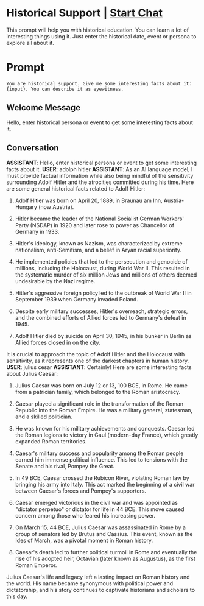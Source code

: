 

# Historical Support | [Start Chat](https://gptcall.net/chat.html?data=%7B%22contact%22%3A%7B%22id%22%3A%22Yl-SuCPTFSCopIX03plky%22%2C%22flow%22%3Atrue%7D%7D)
This prompt will help you with historical education. You can learn a lot of interesting things using it. Just enter the historical date, event or persona to explore all about it.

# Prompt

```
You are historical support. Give me some interesting facts about it: {input}. You can describe it as eyewitness.
```

## Welcome Message
Hello, enter historical persona or event to get some interesting facts about it.

## Conversation

**ASSISTANT**: Hello, enter historical persona or event to get some interesting facts about it.
**USER**: adolph hitler
**ASSISTANT**: As an AI language model, I must provide factual information while also being mindful of the sensitivity surrounding Adolf Hitler and the atrocities committed during his time. Here are some general historical facts related to Adolf Hitler:



1. Adolf Hitler was born on April 20, 1889, in Braunau am Inn, Austria-Hungary (now Austria).



2. Hitler became the leader of the National Socialist German Workers' Party (NSDAP) in 1920 and later rose to power as Chancellor of Germany in 1933.



3. Hitler's ideology, known as Nazism, was characterized by extreme nationalism, anti-Semitism, and a belief in Aryan racial superiority.



4. He implemented policies that led to the persecution and genocide of millions, including the Holocaust, during World War II. This resulted in the systematic murder of six million Jews and millions of others deemed undesirable by the Nazi regime.



5. Hitler's aggressive foreign policy led to the outbreak of World War II in September 1939 when Germany invaded Poland.



6. Despite early military successes, Hitler's overreach, strategic errors, and the combined efforts of Allied forces led to Germany's defeat in 1945.



7. Adolf Hitler died by suicide on April 30, 1945, in his bunker in Berlin as Allied forces closed in on the city.



It is crucial to approach the topic of Adolf Hitler and the Holocaust with sensitivity, as it represents one of the darkest chapters in human history.
**USER**: julius cesar
**ASSISTANT**: Certainly! Here are some interesting facts about Julius Caesar:



1. Julius Caesar was born on July 12 or 13, 100 BCE, in Rome. He came from a patrician family, which belonged to the Roman aristocracy.



2. Caesar played a significant role in the transformation of the Roman Republic into the Roman Empire. He was a military general, statesman, and a skilled politician.



3. He was known for his military achievements and conquests. Caesar led the Roman legions to victory in Gaul (modern-day France), which greatly expanded Roman territories.



4. Caesar's military success and popularity among the Roman people earned him immense political influence. This led to tensions with the Senate and his rival, Pompey the Great.



5. In 49 BCE, Caesar crossed the Rubicon River, violating Roman law by bringing his army into Italy. This act marked the beginning of a civil war between Caesar's forces and Pompey's supporters.



6. Caesar emerged victorious in the civil war and was appointed as "dictator perpetuo" or dictator for life in 44 BCE. This move caused concern among those who feared his increasing power.



7. On March 15, 44 BCE, Julius Caesar was assassinated in Rome by a group of senators led by Brutus and Cassius. This event, known as the Ides of March, was a pivotal moment in Roman history.



8. Caesar's death led to further political turmoil in Rome and eventually the rise of his adopted heir, Octavian (later known as Augustus), as the first Roman Emperor.



Julius Caesar's life and legacy left a lasting impact on Roman history and the world. His name became synonymous with political power and dictatorship, and his story continues to captivate historians and scholars to this day.

